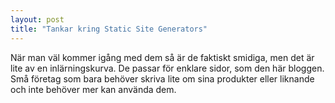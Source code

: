 ```yaml
---
layout: post
title: "Tankar kring Static Site Generators"
---
```


När man väl kommer igång med dem så är de faktiskt smidiga, men det är lite av en inlärningskurva. De passar för enklare sidor, som den här bloggen.
Små företag som bara behöver skriva lite om sina produkter eller liknande och inte behöver mer kan använda dem.
